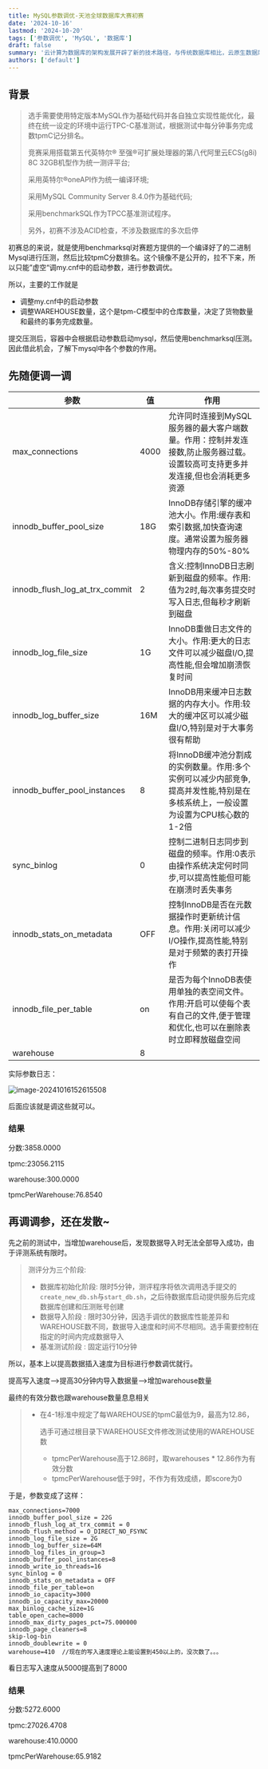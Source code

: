 ```yaml
---
title: MySQL参数调优-天池全球数据库大赛初赛
date: '2024-10-16'
lastmod: '2024-10-20'
tags: ['参数调优', 'MySQL', '数据库']
draft: false
summary: '云计算为数据库的架构发展开辟了新的技术路径，与传统数据库相比，云原生数据库能够充分利用云计算潜力，最大的技术变革是资源池化与资源解耦，以及由此而来的弹性、高可用、智能化运维等核心能力。本届大赛聚焦TPC-C Benchmark基准测试及相关业务场景，旨在鼓励参赛者通过创新的优化方法，充分挖掘数据库系统软硬件潜力，提升TPC-C基准测试场景下的性能表现。'
authors: ['default']
---
```


## 背景

> 选手需要使用特定版本MySQL作为基础代码并各自独立实现性能优化，最终在统一设定的环境中运行TPC-C基准测试，根据测试中每分钟事务完成数tpmC记分排名。
>
> 竞赛采用搭载第五代英特尔® 至强®可扩展处理器的第八代阿里云ECS(g8i) 8C 32GB机型作为统一测评平台;
>
> 采用英特尔®oneAPI作为统一编译环境;
>
> 采用MySQL Community Server 8.4.0作为基础代码;
>
> 采用benchmarkSQL作为TPCC基准测试程序。
>
> 另外，初赛不涉及ACID检查，不涉及数据库的多次启停

初赛总的来说，就是使用benchmarksql对赛题方提供的一个编译好了的二进制Mysql进行压测，然后比较tpmC分数排名。这个镜像不是公开的，拉不下来，所以只能”虚空“调my.cnf中的启动参数，进行参数调优。

所以，主要的工作就是

- 调整my.cnf中的启动参数
- 调整WAREHOUSE数量，这个是tpm-C模型中的仓库数量，决定了货物数量和最终的事务完成数量。

提交压测后，容器中会根据启动参数启动mysql，然后使用benchmarksql压测。因此借此机会，了解下mysql中各个参数的作用。

## 先随便调一调

| 参数                           | 值   | 作用                                                         |
| ------------------------------ | ---- | ------------------------------------------------------------ |
| max_connections                | 4000 | 允许同时连接到MySQL服务器的最大客户端数量。作用：控制并发连接数,防止服务器过载。设置较高可支持更多并发连接,但也会消耗更多资源 |
| innodb_buffer_pool_size        | 18G  | InnoDB存储引擎的缓冲池大小。作用:缓存表和索引数据,加快查询速度。通常设置为服务器物理内存的50%-80% |
| innodb_flush_log_at_trx_commit | 2    | 含义:控制InnoDB日志刷新到磁盘的频率。作用:值为2时,每次事务提交时写入日志,但每秒才刷新到磁盘 |
| innodb_log_file_size           | 1G   | InnoDB重做日志文件的大小。作用:更大的日志文件可以减少磁盘I/O,提高性能,但会增加崩溃恢复时间 |
| innodb_log_buffer_size         | 16M  | InnoDB用来缓冲日志数据的内存大小。作用:较大的缓冲区可以减少磁盘I/O,特别是对于大事务很有帮助 |
| innodb_buffer_pool_instances   | 8    | 将InnoDB缓冲池分割成的实例数量。作用:多个实例可以减少内部竞争,提高并发性能,特别是在多核系统上，一般设置为设置为CPU核心数的1-2倍 |
| sync_binlog                    | 0    | 控制二进制日志同步到磁盘的频率。作用:0表示由操作系统决定何时同步,可以提高性能但可能在崩溃时丢失事务 |
| innodb_stats_on_metadata       | OFF  | 控制InnoDB是否在元数据操作时更新统计信息。作用:关闭可以减少I/O操作,提高性能,特别是对于频繁的表打开操作 |
| innodb_file_per_table          | on   | 是否为每个InnoDB表使用单独的表空间文件。作用:开启可以使每个表有自己的文件,便于管理和优化,也可以在删除表时立即释放磁盘空间 |
| warehouse                      | 8    |                                                              |

实际参数日志：

![image-20241016152615508](/static/images/202410/image-20241016152615508.png)

后面应该就是调这些就可以。

### 结果

分数:3858.0000

tpmc:23056.2115

warehouse:300.0000

tpmcPerWarehouse:76.8540

## 再调调参，还在发散~

先之前的测试中，当增加warehouse后，发现数据导入时无法全部导入成功，由于评测系统有限时。

> 测评分为三个阶段:
>
> - 数据库初始化阶段: 限时5分钟，测评程序将依次调用选手提交的`create_new_db.sh`与`start_db.sh`，之后待数据库启动提供服务后完成数据库创建和压测账号创建
> - 数据导入阶段 : 限时30分钟，因选手调优的数据库性能差异和WAREHOUSE数不同，数据导入速度和时间不尽相同。选手需要控制在指定的时间内完成数据导入
> - 基准测试阶段 : 固定运行10分钟

所以，基本上以提高数据插入速度为目标进行参数调优就行。

提高写入速度-->提高30分钟内导入数据量-->增加warehouse数量

最终的有效分数也跟warehouse数量息息相关

> - 在4-1标准中规定了每WAREHOUSE的tpmC最低为9，最高为12.86，
>
>   选手可通过根目录下WAREHOUSE文件修改测试使用的WAREHOUSE数
>
>   - tpmcPerWarehouse高于12.86时，取warehouses * 12.86作为有效分数
>   - tpmcPerWarehouse低于9时，不作为有效成绩，即score为0

于是，参数变成了这样：

```
max_connections=7000
innodb_buffer_pool_size = 22G
innodb_flush_log_at_trx_commit = 0
innodb_flush_method = O_DIRECT_NO_FSYNC
innodb_log_file_size = 2G
innodb_log_buffer_size=64M
innodb_log_files_in_group=3
innodb_buffer_pool_instances=8
innodb_write_io_threads=16
sync_binlog = 0
innodb_stats_on_metadata = OFF
innodb_file_per_table=on
innodb_io_capacity=3000
innodb_io_capacity_max=20000
max_binlog_cache_size=1G
table_open_cache=8000
innodb_max_dirty_pages_pct=75.000000
innodb_page_cleaners=8
skip-log-bin
innodb_doublewrite = 0
warehouse=410  //现在的写入速度理论上能设置到450以上的，没次数了。。。
```

看日志写入速度从5000提高到了8000

### 结果

分数:5272.6000

tpmc:27026.4708

warehouse:410.0000

tpmcPerWarehouse:65.9182
